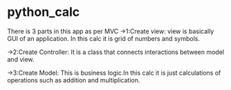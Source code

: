 # python_calc
There is 3 parts in this app as per MVC ->1:Create view: view is basically GUI of an application. In this calc it is grid of numbers and symbols.

->2:Create Controller: It is a class that connects interactions between model and view.

->3:Create Model: This is business logic.In this calc it is just calculations of operations such as addition and multiplication.
